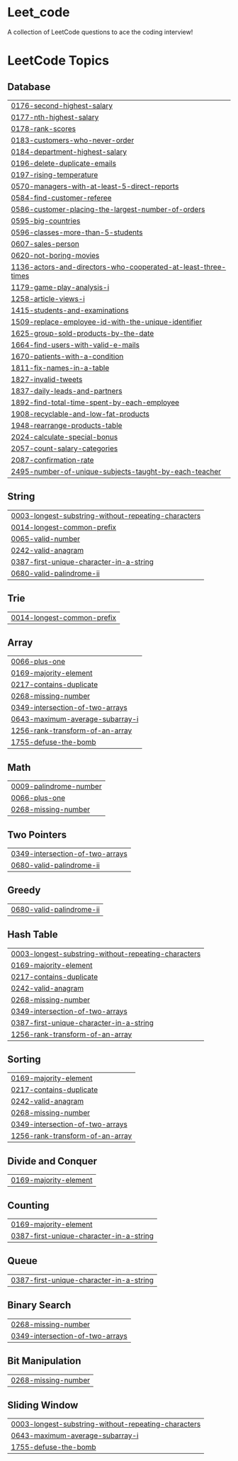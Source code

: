 # Leet_code
A collection of LeetCode questions to ace the coding interview!

<!---LeetCode Topics Start-->
# LeetCode Topics
## Database
|  |
| ------- |
| [0176-second-highest-salary](https://github.com/Abinayak03/Leet_code/tree/master/0176-second-highest-salary) |
| [0177-nth-highest-salary](https://github.com/Abinayak03/Leet_code/tree/master/0177-nth-highest-salary) |
| [0178-rank-scores](https://github.com/Abinayak03/Leet_code/tree/master/0178-rank-scores) |
| [0183-customers-who-never-order](https://github.com/Abinayak03/Leet_code/tree/master/0183-customers-who-never-order) |
| [0184-department-highest-salary](https://github.com/Abinayak03/Leet_code/tree/master/0184-department-highest-salary) |
| [0196-delete-duplicate-emails](https://github.com/Abinayak03/Leet_code/tree/master/0196-delete-duplicate-emails) |
| [0197-rising-temperature](https://github.com/Abinayak03/Leet_code/tree/master/0197-rising-temperature) |
| [0570-managers-with-at-least-5-direct-reports](https://github.com/Abinayak03/Leet_code/tree/master/0570-managers-with-at-least-5-direct-reports) |
| [0584-find-customer-referee](https://github.com/Abinayak03/Leet_code/tree/master/0584-find-customer-referee) |
| [0586-customer-placing-the-largest-number-of-orders](https://github.com/Abinayak03/Leet_code/tree/master/0586-customer-placing-the-largest-number-of-orders) |
| [0595-big-countries](https://github.com/Abinayak03/Leet_code/tree/master/0595-big-countries) |
| [0596-classes-more-than-5-students](https://github.com/Abinayak03/Leet_code/tree/master/0596-classes-more-than-5-students) |
| [0607-sales-person](https://github.com/Abinayak03/Leet_code/tree/master/0607-sales-person) |
| [0620-not-boring-movies](https://github.com/Abinayak03/Leet_code/tree/master/0620-not-boring-movies) |
| [1136-actors-and-directors-who-cooperated-at-least-three-times](https://github.com/Abinayak03/Leet_code/tree/master/1136-actors-and-directors-who-cooperated-at-least-three-times) |
| [1179-game-play-analysis-i](https://github.com/Abinayak03/Leet_code/tree/master/1179-game-play-analysis-i) |
| [1258-article-views-i](https://github.com/Abinayak03/Leet_code/tree/master/1258-article-views-i) |
| [1415-students-and-examinations](https://github.com/Abinayak03/Leet_code/tree/master/1415-students-and-examinations) |
| [1509-replace-employee-id-with-the-unique-identifier](https://github.com/Abinayak03/Leet_code/tree/master/1509-replace-employee-id-with-the-unique-identifier) |
| [1625-group-sold-products-by-the-date](https://github.com/Abinayak03/Leet_code/tree/master/1625-group-sold-products-by-the-date) |
| [1664-find-users-with-valid-e-mails](https://github.com/Abinayak03/Leet_code/tree/master/1664-find-users-with-valid-e-mails) |
| [1670-patients-with-a-condition](https://github.com/Abinayak03/Leet_code/tree/master/1670-patients-with-a-condition) |
| [1811-fix-names-in-a-table](https://github.com/Abinayak03/Leet_code/tree/master/1811-fix-names-in-a-table) |
| [1827-invalid-tweets](https://github.com/Abinayak03/Leet_code/tree/master/1827-invalid-tweets) |
| [1837-daily-leads-and-partners](https://github.com/Abinayak03/Leet_code/tree/master/1837-daily-leads-and-partners) |
| [1892-find-total-time-spent-by-each-employee](https://github.com/Abinayak03/Leet_code/tree/master/1892-find-total-time-spent-by-each-employee) |
| [1908-recyclable-and-low-fat-products](https://github.com/Abinayak03/Leet_code/tree/master/1908-recyclable-and-low-fat-products) |
| [1948-rearrange-products-table](https://github.com/Abinayak03/Leet_code/tree/master/1948-rearrange-products-table) |
| [2024-calculate-special-bonus](https://github.com/Abinayak03/Leet_code/tree/master/2024-calculate-special-bonus) |
| [2057-count-salary-categories](https://github.com/Abinayak03/Leet_code/tree/master/2057-count-salary-categories) |
| [2087-confirmation-rate](https://github.com/Abinayak03/Leet_code/tree/master/2087-confirmation-rate) |
| [2495-number-of-unique-subjects-taught-by-each-teacher](https://github.com/Abinayak03/Leet_code/tree/master/2495-number-of-unique-subjects-taught-by-each-teacher) |
## String
|  |
| ------- |
| [0003-longest-substring-without-repeating-characters](https://github.com/Abinayak03/Leet_code/tree/master/0003-longest-substring-without-repeating-characters) |
| [0014-longest-common-prefix](https://github.com/Abinayak03/Leet_code/tree/master/0014-longest-common-prefix) |
| [0065-valid-number](https://github.com/Abinayak03/Leet_code/tree/master/0065-valid-number) |
| [0242-valid-anagram](https://github.com/Abinayak03/Leet_code/tree/master/0242-valid-anagram) |
| [0387-first-unique-character-in-a-string](https://github.com/Abinayak03/Leet_code/tree/master/0387-first-unique-character-in-a-string) |
| [0680-valid-palindrome-ii](https://github.com/Abinayak03/Leet_code/tree/master/0680-valid-palindrome-ii) |
## Trie
|  |
| ------- |
| [0014-longest-common-prefix](https://github.com/Abinayak03/Leet_code/tree/master/0014-longest-common-prefix) |
## Array
|  |
| ------- |
| [0066-plus-one](https://github.com/Abinayak03/Leet_code/tree/master/0066-plus-one) |
| [0169-majority-element](https://github.com/Abinayak03/Leet_code/tree/master/0169-majority-element) |
| [0217-contains-duplicate](https://github.com/Abinayak03/Leet_code/tree/master/0217-contains-duplicate) |
| [0268-missing-number](https://github.com/Abinayak03/Leet_code/tree/master/0268-missing-number) |
| [0349-intersection-of-two-arrays](https://github.com/Abinayak03/Leet_code/tree/master/0349-intersection-of-two-arrays) |
| [0643-maximum-average-subarray-i](https://github.com/Abinayak03/Leet_code/tree/master/0643-maximum-average-subarray-i) |
| [1256-rank-transform-of-an-array](https://github.com/Abinayak03/Leet_code/tree/master/1256-rank-transform-of-an-array) |
| [1755-defuse-the-bomb](https://github.com/Abinayak03/Leet_code/tree/master/1755-defuse-the-bomb) |
## Math
|  |
| ------- |
| [0009-palindrome-number](https://github.com/Abinayak03/Leet_code/tree/master/0009-palindrome-number) |
| [0066-plus-one](https://github.com/Abinayak03/Leet_code/tree/master/0066-plus-one) |
| [0268-missing-number](https://github.com/Abinayak03/Leet_code/tree/master/0268-missing-number) |
## Two Pointers
|  |
| ------- |
| [0349-intersection-of-two-arrays](https://github.com/Abinayak03/Leet_code/tree/master/0349-intersection-of-two-arrays) |
| [0680-valid-palindrome-ii](https://github.com/Abinayak03/Leet_code/tree/master/0680-valid-palindrome-ii) |
## Greedy
|  |
| ------- |
| [0680-valid-palindrome-ii](https://github.com/Abinayak03/Leet_code/tree/master/0680-valid-palindrome-ii) |
## Hash Table
|  |
| ------- |
| [0003-longest-substring-without-repeating-characters](https://github.com/Abinayak03/Leet_code/tree/master/0003-longest-substring-without-repeating-characters) |
| [0169-majority-element](https://github.com/Abinayak03/Leet_code/tree/master/0169-majority-element) |
| [0217-contains-duplicate](https://github.com/Abinayak03/Leet_code/tree/master/0217-contains-duplicate) |
| [0242-valid-anagram](https://github.com/Abinayak03/Leet_code/tree/master/0242-valid-anagram) |
| [0268-missing-number](https://github.com/Abinayak03/Leet_code/tree/master/0268-missing-number) |
| [0349-intersection-of-two-arrays](https://github.com/Abinayak03/Leet_code/tree/master/0349-intersection-of-two-arrays) |
| [0387-first-unique-character-in-a-string](https://github.com/Abinayak03/Leet_code/tree/master/0387-first-unique-character-in-a-string) |
| [1256-rank-transform-of-an-array](https://github.com/Abinayak03/Leet_code/tree/master/1256-rank-transform-of-an-array) |
## Sorting
|  |
| ------- |
| [0169-majority-element](https://github.com/Abinayak03/Leet_code/tree/master/0169-majority-element) |
| [0217-contains-duplicate](https://github.com/Abinayak03/Leet_code/tree/master/0217-contains-duplicate) |
| [0242-valid-anagram](https://github.com/Abinayak03/Leet_code/tree/master/0242-valid-anagram) |
| [0268-missing-number](https://github.com/Abinayak03/Leet_code/tree/master/0268-missing-number) |
| [0349-intersection-of-two-arrays](https://github.com/Abinayak03/Leet_code/tree/master/0349-intersection-of-two-arrays) |
| [1256-rank-transform-of-an-array](https://github.com/Abinayak03/Leet_code/tree/master/1256-rank-transform-of-an-array) |
## Divide and Conquer
|  |
| ------- |
| [0169-majority-element](https://github.com/Abinayak03/Leet_code/tree/master/0169-majority-element) |
## Counting
|  |
| ------- |
| [0169-majority-element](https://github.com/Abinayak03/Leet_code/tree/master/0169-majority-element) |
| [0387-first-unique-character-in-a-string](https://github.com/Abinayak03/Leet_code/tree/master/0387-first-unique-character-in-a-string) |
## Queue
|  |
| ------- |
| [0387-first-unique-character-in-a-string](https://github.com/Abinayak03/Leet_code/tree/master/0387-first-unique-character-in-a-string) |
## Binary Search
|  |
| ------- |
| [0268-missing-number](https://github.com/Abinayak03/Leet_code/tree/master/0268-missing-number) |
| [0349-intersection-of-two-arrays](https://github.com/Abinayak03/Leet_code/tree/master/0349-intersection-of-two-arrays) |
## Bit Manipulation
|  |
| ------- |
| [0268-missing-number](https://github.com/Abinayak03/Leet_code/tree/master/0268-missing-number) |
## Sliding Window
|  |
| ------- |
| [0003-longest-substring-without-repeating-characters](https://github.com/Abinayak03/Leet_code/tree/master/0003-longest-substring-without-repeating-characters) |
| [0643-maximum-average-subarray-i](https://github.com/Abinayak03/Leet_code/tree/master/0643-maximum-average-subarray-i) |
| [1755-defuse-the-bomb](https://github.com/Abinayak03/Leet_code/tree/master/1755-defuse-the-bomb) |
<!---LeetCode Topics End-->
